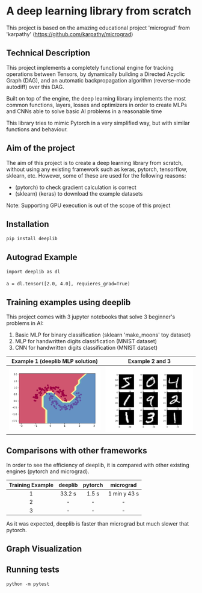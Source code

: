 # A deep learning library from scratch

This project is based on the amazing educational project 'micrograd' from 'karpathy' (https://github.com/karpathy/micrograd)

## Technical Description
This project implements a completely functional engine for tracking operations between Tensors, by dynamically building a Directed Acyclic Graph (DAG), and an automatic backpropagation algorithm (reverse-mode autodiff) over this DAG. 

Built on top of the engine, the deep learning library implements the most common functions, layers, losses and optimizers in order to create MLPs and CNNs able to solve basic AI problems in a reasonable time

This library tries to mimic Pytorch in a very simplified way, but with similar functions and behaviour. 

## Aim of the project
The aim of this project is to create a deep learning library from scratch, without using any existing framework such as keras, pytorch, tensorflow, sklearn, etc. However, some of these are used for the following reasons:

- (pytorch) to check gradient calculation is correct
- (sklearn) (keras) to download the example datasets

Note: Supporting GPU execution is out of the scope of this project

## Installation
```
pip install deeplib
```

## Autograd Example
```
import deeplib as dl

a = dl.tensor([2.0, 4.0], requieres_grad=True)
```

## Training examples using deeplib

This project comes with 3 jupyter notebooks that solve 3 beginner's problems in AI:
1. Basic MLP for binary classification (sklearn 'make_moons' toy dataset)
2. MLP for handwritten digits classification (MNIST dataset) 
3. CNN for handwritten digits classification (MNIST dataset)

Example 1 (deeplib MLP solution)     |  Example 2 and 3
:-------------------------:|:-------------------------:
![Board Image](/assets/example1.png) | ![Check Image](/assets/example23.png) 

## Comparisons with other frameworks
In order to see the efficiency of deeplib, it is compared with other existing engines (pytorch and micrograd).


| Training Example | deeplib | pytorch | micrograd |
|     :---:        |  :---:  |  :---:  |   :---:   |  
| 1  | 33.2 s | 1.5 s | 1 min y 43 s |
| 2  | - | - | - |
| 3  | - | - | - |

As it was expected, deeplib is faster than micrograd but much slower that pytorch.

## Graph Visualization

## Running tests
```
python -m pytest
```